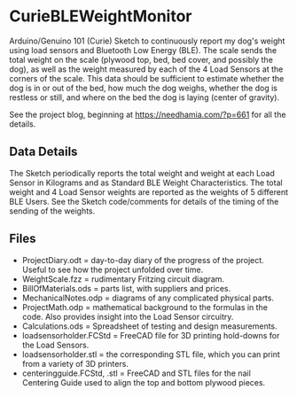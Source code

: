 # CurieBLEWeightMonitor
Arduino/Genuino 101 (Curie) Sketch to continuously report my dog's weight using load sensors and Bluetooth Low Energy (BLE).
The scale sends the total weight on the scale (plywood top, bed, bed cover, and possibly the dog), as well as the
weight measured by each of the 4 Load Sensors at the corners of the scale.
This data should be sufficient to estimate whether the dog is in or out of the bed, how much the dog weighs,
whether the dog is restless or still, and where on the bed the dog is laying (center of gravity).

See the project blog, beginning at https://needhamia.com/?p=661 for all the details.
## Data Details
The Sketch periodically reports the total weight and weight at each Load Sensor in Kilograms and as Standard BLE Weight Characteristics.
The total weight and 4 Load Sensor weights are reported as the weights of 5 different BLE Users.  See the Sketch code/comments
for details of the timing of the sending of the weights.
## Files
- ProjectDiary.odt = day-to-day diary of the progress of the project. Useful to see how the project unfolded over time.
- WeightScale.fzz = rudimentary Fritzing circuit diagram.
- BillOfMaterials.ods = parts list, with suppliers and prices.
- MechanicalNotes.odp = diagrams of any complicated physical parts.
- ProjectMath.odp = mathematical background to the formulas in the code. Also provides insight into the Load Sensor circuitry.
- Calculations.ods = Spreadsheet of testing and design measurements.
- loadsensorholder.FCStd = FreeCAD file for 3D printing hold-downs for the Load Sensors.
- loadsensorholder.stl = the corresponding STL file, which you can print from a variety of 3D printers.
- centeringguide.FCStd, .stl = FreeCAD and STL files for the nail Centering Guide used to align the top and bottom plywood pieces.
